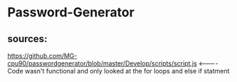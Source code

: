 # Password-Generator








## sources:

https://github.com/MG-cpu90/passwordgenerator/blob/master/Develop/scripts/script.js   <---- Code wasn't functional and only looked at the for loops and else if statment